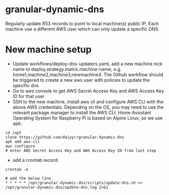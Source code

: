 # granular-dynamic-dns
Regularly update R53 records to point to local machine(s) public IP. Each machine use a different AWS user which can only update a specific DNS


# New machine setup
- Update workflows/deploy-dns-updaters.yaml, add a new machine nick name to deploy.strategy.matrix.machine-name, e.g. home1,machine2,machine3,newmachine4. The Github workflow should be triggered to create a new aws user with policies to update the specific dns
- Go to aws console to get AWS Secret Access Key and AWS Access Key ID for that user
- SSH to the new machine, install aws cli and configure AWS CLI with the above AWS credentials. Depending on the OS, you may need to use the relevant package manager to install the AWS CLI. Home Assistant Operating System for Raspberry Pi is based on Alpine Linux, so we use apk:

```
cd /opt
clone https://github.com/daiyyr/granular-dynamic-dns
apk add aws-cli
aws configure
# enter AWS Secret Access Key and AWS Access Key ID from last step
```

- add a crontab record:

```
crontab -e

# add the below line
* * * * * /opt/granular-dynamic-dns/scripts/update-dns.sh >> /opt/granular-dynamic-dns/update-dns.log 2>&1
```
